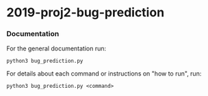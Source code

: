 # 2019-proj2-bug-prediction

### Documentation
 
For the general documentation run:

    python3 bug_prediction.py

For details about each command or instructions on "how to run", run:

    python3 bug_prediction.py <command>
